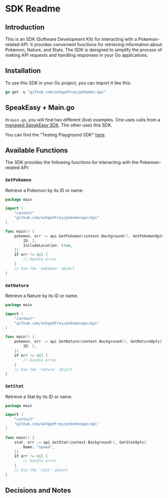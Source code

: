 # SDK Readme

## Introduction

This is an SDK (Software Development Kit) for interacting with a Pokemon-related API. It provides convenient functions for retrieving information about Pokemon, Nature, and Stats. The SDK is designed to simplify the process of making API requests and handling responses in your Go applications.

## Installation

To use this SDK in your Go project, you can import it like this:

```go
go get -u "github.com/ashgodfrey/pokemon-api"
```

## SpeakEasy + Main.go 

In `main.go`, you will find two different (live) examples. One uses calls from a [managed SpeakEasy SDK](https://www.speakeasyapi.dev/docs/create-client-sdks). The other uses this SDK.  

You can find the "Testing Playground SDK" [here](https://github.com/speakeasy-sdks/testing-playground-sdk).

## Available Functions

The SDK provides the following functions for interacting with the Pokemon-related API:

### `GetPokemon`

Retrieve a Pokemon by its ID or name.

```go
package main

import (
	"context"
	"github.com/ashgodfrey/pokemonapi/api"
)

func main() {
	pokemon, err := api.GetPokemon(context.Background(), GetPokemonOpts {
        ID: 1,
        IncludeLocation: true,
    })
	if err != nil {
		// Handle error
	}
	// Use the 'pokemon' object
}
```

### `GetNature`

Retrieve a Nature by its ID or name.

```go
package main

import (
	"context"
	"github.com/ashgodfrey/pokemonapi/api"
)

func main() {
	pokemon, err := api.GetNature(context.Background(), GetNatureOpts{
        ID: 1,
    })
	if err != nil {
		// Handle error
	}
	// Use the 'nature' object
}
```


### `GetStat`

Retrieve a Stat by its ID or name.

```go
package main

import (
	"context"
	"github.com/ashgodfrey/pokemonapi/api"
)

func main() {
	stat, err := api.GetStat(context.Background(), GetStatOpts{
        Name: "speed",
    })
	if err != nil {
		// Handle error
	}
	// Use the 'stat' object
}
```


## Decisions and Notes

